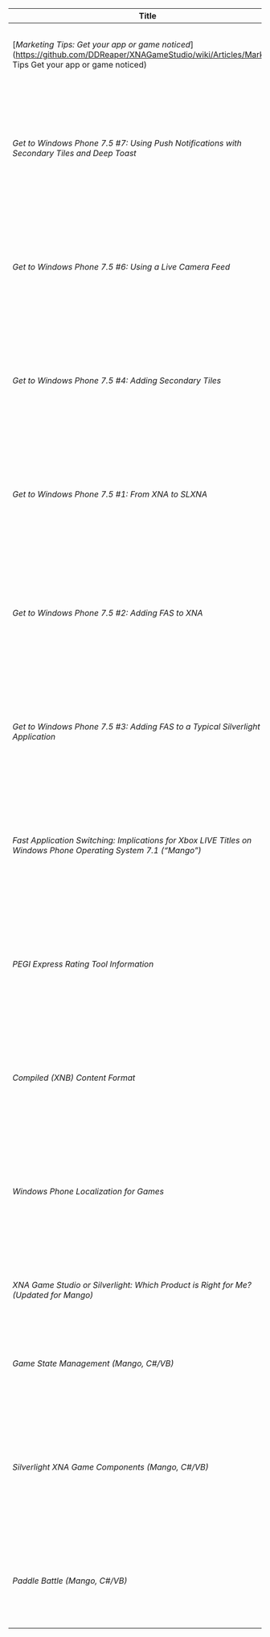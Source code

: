 

Title | Area | Description | Type
---|---|---|---
[*Marketing Tips: Get your app or game noticed*](https://github.com/DDReaper/XNAGameStudio/wiki/Articles/Marketing Tips Get your app or game noticed) | | Collection of tips from developers in the community, on marketing your app or game. | Article
*Get to Windows Phone 7.5 #7: Using Push Notifications with Secondary Tiles and Deep Toast* |Push Notifications, User Experience | This is the seventh in a series of videos that will detail how to add Windows Phone SDK 7.1 functionality to an existing Windows Phone application, step by step.| Tutorial
*Get to Windows Phone 7.5 #6: Using a Live Camera Feed* | Media, User Experience | This is the sixth in a series of videos that will detail how to add Windows Phone SDK 7.1 functionality to an existing Windows Phone application, step by step. | Tutorial
*Get to Windows Phone 7.5 #4: Adding Secondary Tiles* | User Experience | This is the third in a series of videos that will detail how to add Windows Phone SDK 7.1 functionality to an existing Windows Phone application, step by step. | Tutorial
*Get to Windows Phone 7.5 #1: From XNA to SLXNA* | Games: 2D Graphics | Our first video is about taking an existing XNA game, and modifying it to leverage our new Silverlight / XNA integration enabled by Windows Phone SDK 7.1. | Tutorial
*Get to Windows Phone 7.5 #2: Adding FAS to XNA* | Games: 2D Graphics, Performance & Optimization | This is the second in a series of videos that will detail how to add Windows Phone SDK 7.1 functionality to an existing Windows Phone application, step by step. | Tutorial
*Get to Windows Phone 7.5 #3: Adding FAS to a Typical Silverlight Application* | Performance & Optimization | This is the third in a series of videos that will detail how to add Windows Phone SDK 7.1 functionality to an existing Windows Phone application, step by step. | Tutorial
*Fast Application Switching: Implications for Xbox LIVE Titles on Windows Phone Operating System 7.1 (“Mango”)* | Performance & Optimization | This technical article covers some of the most common questions around FAS, and how it affects development for interactive entertainment titles. | Article
*PEGI Express Rating Tool Information* | Marketplace & Submission | PEGI Express is the name of a newly developed version of the PEGI (Pan European Game Information) rating sytem that allows games for Windows Phone to get an age rating. | Article
*Compiled (XNB) Content Format* | Games: Content Pipeline | This article documents the format of the compiled data files (.xnb) produced by the XNA Game Studio 4.0 Content Pipeline build process. | Code Sample
*Windows Phone Localization for Games* | Localization & Globalization | This document provides a step-by-step guide and recommended practices to ensure a Windows Phone game project made in XNA Game Studio is localizable. | Article
*XNA Game Studio or Silverlight: Which Product is Right for Me? (Updated for Mango)* | | This article will help developers make an informed decision when choosing between the two. | Article
*Game State Management (Mango, C#/VB)* | Games: Gameplay, User Experience | This sample shows how to manage the transitions among menus and gameplay states.| Code Sample
*Silverlight XNA Game Components (Mango, C#/VB)* | Games: Data Management, Games: Gameplay | This sample provides an implementation and demonstration of a GameComponent system for use in games leveraging Silverlight and the XNA Framework. | Code Sample
*Paddle Battle (Mango, C#/VB)* | Games: 2D Graphics, Games: Gameplay, Games: Graphics, User Experience | This sample shows a very basic game written on top of the new Silverlight/XNA Framework application model. | Code Sample 